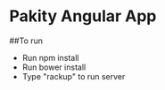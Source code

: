 # Pakity Angular App

##To run
- Run npm install
- Run bower install
- Type "rackup" to run server



